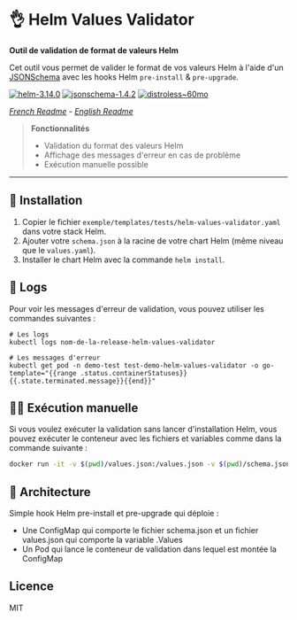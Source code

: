 # 👌 Helm Values Validator

**Outil de validation de format de valeurs Helm**

Cet outil vous permet de valider le format de vos valeurs Helm à l'aide d'un [JSONSchema](https://json-schema.org/) avec les hooks Helm `pre-install` & `pre-upgrade`.


[![helm-3.14.0](https://img.shields.io/badge/helm-3.14.0-informational?style=flat-square)](https://helm.sh/docs/)
[![jsonschema-1.4.2](https://img.shields.io/badge/jsonschema-1.4.2-informational?style=flat-square)](https://json-schema.org/)
[![distroless~60mo](https://img.shields.io/badge/🥑%20distroless-~60mo-informational?style=flat-square)](https://github.com/GoogleContainerTools/distroless)

*[French Readme](./README-FR.md) - [English Readme](./README.md)*

> **Fonctionnalités**
> * Validation du format des valeurs Helm
> * Affichage des messages d'erreur en cas de problème
> * Exécution manuelle possible

---

## 🚀 Installation

1. Copier le fichier `exemple/templates/tests/helm-values-validator.yaml` dans votre stack Helm.
2. Ajouter votre `schema.json` à la racine de votre chart Helm (même niveau que le `values.yaml`).
3. Installer le chart Helm avec la commande `helm install`.

## 📝 Logs

Pour voir les messages d'erreur de validation, vous pouvez utiliser les commandes suivantes :

```shell
# Les logs
kubectl logs nom-de-la-release-helm-values-validator

# Les messages d'erreur
kubectl get pod -n demo-test test-demo-helm-values-validator -o go-template="{{range .status.containerStatuses}}{{.state.terminated.message}}{{end}}"
```

## 🧑‍🔧 Exécution manuelle

Si vous voulez exécuter la validation sans lancer d'installation Helm, vous pouvez exécuter le conteneur avec les fichiers et variables comme dans la commande suivante :

```bash
docker run -it -v $(pwd)/values.json:/values.json -v $(pwd)/schema.json:/schema.json -e SCHEMA_FILE=/schema.json -e VALUES_FILE=/values.json franckrst/helm-values-validator:0.0.0-alpha
```
## 📐 Architecture
Simple hook Helm pre-install et pre-upgrade qui déploie :
- Une ConfigMap qui comporte le fichier schema.json et un fichier values.json qui comporte la variable .Values
- Un Pod qui lance le conteneur de validation dans lequel est montée la ConfigMap

## Licence

MIT

